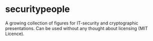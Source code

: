 # securitypeople
A growing collection of figures for IT-security and cryptographic presentations. Can be used without any thought about licensing (MIT Licence).
